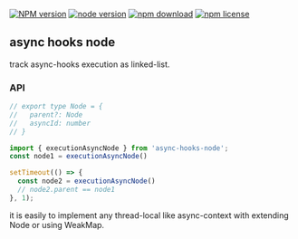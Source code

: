 [![NPM version][npm-image]][npm-url]
[![node version][node-image]][node-url]
[![npm download][download-image]][download-url]
[![npm license][license-image]][download-url]

## async hooks node
track async-hooks execution as linked-list.

### API
```typescript
// export type Node = {
//   parent?: Node
//   asyncId: number
// }

import { executionAsyncNode } from 'async-hooks-node';
const node1 = executionAsyncNode()

setTimeout(() => {
  const node2 = executionAsyncNode()
  // node2.parent == node1
}, 1);

```

it is easily to implement any thread-local like async-context with extending Node or using WeakMap.

[npm-image]: https://img.shields.io/npm/v/async-hooks-node.svg?style=flat-square
[npm-url]: https://npmjs.org/package/async-hooks-node
[travis-image]: https://img.shields.io/travis/https://github.com/xujif/async-hooks-node.svg?style=flat-square
[travis-url]: https://travis-ci.org/https://github.com/xujif/async-hooks-node
[coveralls-image]: https://img.shields.io/coveralls/https://github.com/xujif/async-hooks-node.svg?style=flat-square
[coveralls-url]: https://coveralls.io/r/https://github.com/xujif/async-hooks-node?branch=master
[david-image]: https://img.shields.io/david/https://github.com/xujif/async-hooks-node.svg?style=flat-square
[david-url]: https://david-dm.org/https://github.com/xujif/async-hooks-node
[node-image]: https://img.shields.io/badge/node.js-%3E=_8.6.0-green.svg?style=flat-square
[node-url]: http://nodejs.org/download/
[download-image]: https://img.shields.io/npm/dm/async-hooks-node.svg?style=flat-square
[download-url]: https://npmjs.org/package/async-hooks-node
[license-image]: https://img.shields.io/npm/l/async-hooks-node.svg
